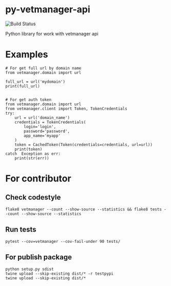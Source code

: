 # py-vetmanager-api

![Build Status](https://github.com/otis22/PyVetmanagerApi/workflows/Python%20package/badge.svg)

Python library for work with vetmanager api

# Examples

```
# For get full url by domain name
from vetmanager.domain import url

full_url = url('mydomain')
print(full_url)
```

```

# For get auth token
from vetmanager.domain import url
from vetmanager.client import Token, TokenCredentials
try:
    url = url('domain_name')
    credentials = TokenCredentials(
        login='login',
        password='password',
        app_name='myapp'
    )
    token = CachedToken(Token(credentials=credentials, url=url))
    print(token)
catch  Exception as err: 
    print(str(err))
```


# For contributor

## Check codestyle

```
flake8 vetmanager --count --show-source --statistics && flake8 tests --count --show-source --statistics
```

## Run tests

```pytest --cov=vetmanager --cov-fail-under 90 tests/```

## For publish package

```
python setup.py sdist
twine upload --skip-existing dist/* -r testpypi
twine upload --skip-existing dist/*
```